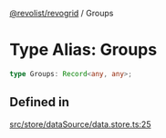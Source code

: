 [@revolist/revogrid](README.md) / Groups

# Type Alias: Groups

```ts
type Groups: Record<any, any>;
```

## Defined in

[src/store/dataSource/data.store.ts:25](https://github.com/revolist/revogrid/blob/424884a9332ccde4a5d40c39536fe61d1ccacbfc/src/store/dataSource/data.store.ts#L25)

